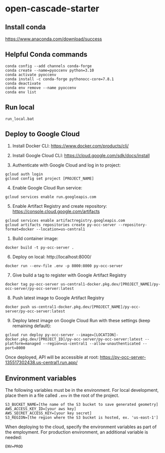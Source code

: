 # open-cascade-starter

## Install conda

https://www.anaconda.com/download/success

## Helpful Conda commands

```
conda config --add channels conda-forge
conda create --name=pyoccenv python=3.10
conda activate pyoccenv
conda install -c conda-forge pythonocc-core=7.8.1
conda deactivate
conda env remove --name pyoccenv
conda env list
```

## Run local

```
run_local.bat
```

## Deploy to Google Cloud

1. Install Docker CLI: https://www.docker.com/products/cli/

2. Install Google Cloud CLI: https://cloud.google.com/sdk/docs/install

3. Authenticate with Google Cloud and log in to project:

```
gcloud auth login
gcloud config set project [PROJECT_NAME]
```

4. Enable Google Cloud Run service:

```
gcloud services enable run.googleapis.com
```

5. Enable Artifact Registry and create repository: https://console.cloud.google.com/artifacts

```
gcloud services enable artifactregistry.googleapis.com
gcloud artifacts repositories create py-occ-server --repository-format=docker --location=us-central1
```

1. Build container image:

```
docker build -t py-occ-server .
```

6. Deploy on local: http://localhost:8000/

```
docker run --env-file .env -p 8000:8000 py-occ-server
```

7. Give build a tag to register with Google Artifact Registry

```
docker tag py-occ-server us-central1-docker.pkg.dev/[PROJECT_NAME]/py-occ-server/py-occ-server:latest
```

8. Push latest image to Google Artifact Registry

```
docker push us-central1-docker.pkg.dev/[PROJECT_NAME]/py-occ-server/py-occ-server:latest
```

9. Deploy latest image on Google Cloud Run with these settings (keep remaining default):

```
gcloud run deploy py-occ-server --image=[LOCATION]-docker.pkg.dev/[PROJECT_ID]/py-occ-server/py-occ-server:latest --platform=managed --region=us-central1 --allow-unauthenticated --port=8000
```

Once deployed, API will be accessible at root: https://py-occ-server-135517302438.us-central1.run.app/

## Environment variables

The following variables must be in the environment. For local development, place them in a file called `.env` in the root of the project.

```
S3_BUCKET_NAME=[the name of the S3 bucket to save generated geometry]
AWS_ACCESS_KEY_ID=[your aws key]
AWS_SECRET_ACCESS_KEY=[your key secret]
S3_REGION=[the region where the S3 bucket is hosted, ex. 'us-east-1']
```

When deploying to the cloud, specify the environment variables as part of the employment. For production environment, an additional variable is needed:

```
ENV=PROD
```
